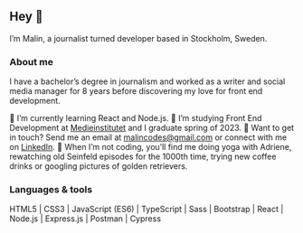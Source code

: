 ## Hey 👋

I’m Malin, a journalist turned developer based in Stockholm, Sweden.

### About me
I have a bachelor’s degree in journalism and worked as a writer and social media manager for 8 years before discovering my love for front end development. 

🌱 I’m currently learning React and Node.js. 
🚀 I’m studying Front End Development at [Medieinstitutet](https://medieinstitutet.se/utbildningar/front-end-developer/) and I graduate spring of 2023. 
💬 Want to get in touch? Send me an email at malincodes@gmail.com or connect with me on [LinkedIn](https://www.linkedin.com/in/malin-helena-nilsson/). 
🐶 When I’m not coding, you’ll find me doing yoga with Adriene, rewatching old Seinfeld episodes for the 1000th time, trying new coffee drinks or googling pictures of golden retrievers. 

### Languages & tools
HTML5 | CSS3 | JavaScript (ES6) | TypeScript | Sass | Bootstrap | React | Node.js | Express.js | Postman | Cypress
